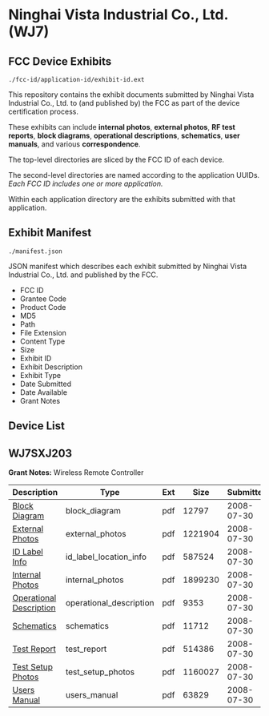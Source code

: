 # Ninghai Vista Industrial Co., Ltd. (WJ7)
## FCC Device Exhibits

```
./fcc-id/application-id/exhibit-id.ext
```

This repository contains the exhibit documents submitted by Ninghai Vista Industrial Co., Ltd. to (and published by) the FCC as part of the device certification process.

These exhibits can include **internal photos**, **external photos**, **RF test reports**, **block diagrams**, **operational descriptions**, **schematics**, **user manuals**, and various **correspondence**.

The top-level directories are sliced by the FCC ID of each device.

The second-level directories are named according to the application UUIDs. *Each FCC ID includes one or more application.*

Within each application directory are the exhibits submitted with that application. 

## Exhibit Manifest

```
./manifest.json
```

JSON manifest which describes each exhibit submitted by Ninghai Vista Industrial Co., Ltd. and published by the FCC.

- FCC ID
- Grantee Code
- Product Code
- MD5
- Path
- File Extension
- Content Type
- Size
- Exhibit ID
- Exhibit Description
- Exhibit Type
- Date Submitted
- Date Available
- Grant Notes

## Device List
## WJ7SXJ203
**Grant Notes:** Wireless Remote Controller

| Description | Type | Ext | Size | Submitted | Available |
| ----------- | ---- | --- | ---- | --------- | --------- |
| [Block Diagram](WJ7SXJ203/f038f2bd6109b298b193c243f9251723/978220.pdf) | block_diagram | pdf | 12797 | 2008-07-30 | 2008-07-30 |
| [External Photos](WJ7SXJ203/f038f2bd6109b298b193c243f9251723/978222.pdf) | external_photos | pdf | 1221904 | 2008-07-30 | 2008-07-30 |
| [ID Label Info](WJ7SXJ203/f038f2bd6109b298b193c243f9251723/978223.pdf) | id_label_location_info | pdf | 587524 | 2008-07-30 | 2008-07-30 |
| [Internal Photos](WJ7SXJ203/f038f2bd6109b298b193c243f9251723/978224.pdf) | internal_photos | pdf | 1899230 | 2008-07-30 | 2008-07-30 |
| [Operational Description](WJ7SXJ203/f038f2bd6109b298b193c243f9251723/978225.pdf) | operational_description | pdf | 9353 | 2008-07-30 | 2008-07-30 |
| [Schematics](WJ7SXJ203/f038f2bd6109b298b193c243f9251723/978221.pdf) | schematics | pdf | 11712 | 2008-07-30 | 2008-07-30 |
| [Test Report](WJ7SXJ203/f038f2bd6109b298b193c243f9251723/978219.pdf) | test_report | pdf | 514386 | 2008-07-30 | 2008-07-30 |
| [Test Setup Photos](WJ7SXJ203/f038f2bd6109b298b193c243f9251723/978226.pdf) | test_setup_photos | pdf | 1160027 | 2008-07-30 | 2008-07-30 |
| [Users Manual](WJ7SXJ203/f038f2bd6109b298b193c243f9251723/978227.pdf) | users_manual | pdf | 63829 | 2008-07-30 | 2008-07-30 |
